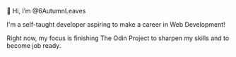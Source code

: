 👋 Hi, I’m @6AutumnLeaves

I'm a self-taught developer aspiring to make a career in Web Development!

Right now, my focus is finishing The Odin Project to sharpen my skills and to become job ready. 
 

<!---
6AutumnLeaves/6AutumnLeaves is a ✨ special ✨ repository because its `README.md` (this file) appears on your GitHub profile.
You can click the Preview link to take a look at your changes.
--->
